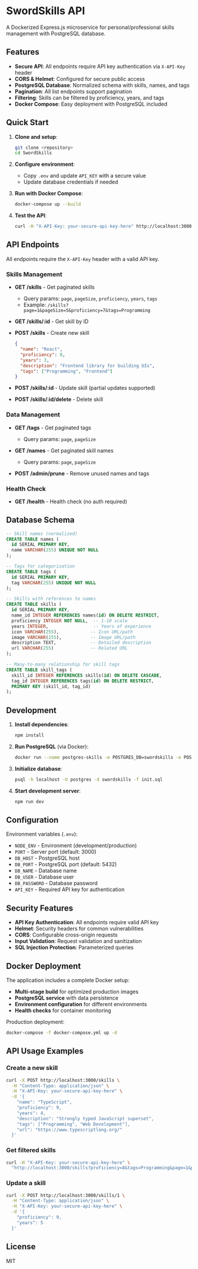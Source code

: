 # SwordSkills API

A Dockerized Express.js microservice for personal/professional skills management with PostgreSQL database.

## Features

- **Secure API**: All endpoints require API key authentication via `X-API-Key` header
- **CORS & Helmet**: Configured for secure public access
- **PostgreSQL Database**: Normalized schema with skills, names, and tags
- **Pagination**: All list endpoints support pagination
- **Filtering**: Skills can be filtered by proficiency, years, and tags
- **Docker Compose**: Easy deployment with PostgreSQL included

## Quick Start

1. **Clone and setup**:
   ```bash
   git clone <repository>
   cd SwordSkills
   ```

2. **Configure environment**:
   - Copy `.env` and update `API_KEY` with a secure value
   - Update database credentials if needed

3. **Run with Docker Compose**:
   ```bash
   docker-compose up --build
   ```

4. **Test the API**:
   ```bash
   curl -H "X-API-Key: your-secure-api-key-here" http://localhost:3000/skills
   ```

## API Endpoints

All endpoints require the `X-API-Key` header with a valid API key.

### Skills Management

- **GET /skills** - Get paginated skills
  - Query params: `page`, `pageSize`, `proficiency`, `years`, `tags`
  - Example: `/skills?page=1&pageSize=5&proficiency=7&tags=Programming`

- **GET /skills/:id** - Get skill by ID

- **POST /skills** - Create new skill
  ```json
  {
    "name": "React",
    "proficiency": 8,
    "years": 3,
    "description": "Frontend library for building UIs",
    "tags": ["Programming", "Frontend"]
  }
  ```

- **POST /skills/:id** - Update skill (partial updates supported)

- **POST /skills/:id/delete** - Delete skill

### Data Management

- **GET /tags** - Get paginated tags
  - Query params: `page`, `pageSize`

- **GET /names** - Get paginated skill names
  - Query params: `page`, `pageSize`

- **POST /admin/prune** - Remove unused names and tags

### Health Check

- **GET /health** - Health check (no auth required)

## Database Schema

```sql
-- Skill names (normalized)
CREATE TABLE names (
  id SERIAL PRIMARY KEY,
  name VARCHAR(255) UNIQUE NOT NULL
);

-- Tags for categorization
CREATE TABLE tags (
  id SERIAL PRIMARY KEY,
  tag VARCHAR(255) UNIQUE NOT NULL
);

-- Skills with references to names
CREATE TABLE skills (
  id SERIAL PRIMARY KEY,
  name_id INTEGER REFERENCES names(id) ON DELETE RESTRICT,
  proficiency INTEGER NOT NULL,  -- 1-10 scale
  years INTEGER,                 -- Years of experience
  icon VARCHAR(255),            -- Icon URL/path
  image VARCHAR(255),           -- Image URL/path
  description TEXT,             -- Detailed description
  url VARCHAR(255)              -- Related URL
);

-- Many-to-many relationship for skill tags
CREATE TABLE skill_tags (
  skill_id INTEGER REFERENCES skills(id) ON DELETE CASCADE,
  tag_id INTEGER REFERENCES tags(id) ON DELETE RESTRICT,
  PRIMARY KEY (skill_id, tag_id)
);
```

## Development

1. **Install dependencies**:
   ```bash
   npm install
   ```

2. **Run PostgreSQL** (via Docker):
   ```bash
   docker run --name postgres-skills -e POSTGRES_DB=swordskills -e POSTGRES_USER=postgres -e POSTGRES_PASSWORD=password -p 5432:5432 -d postgres:15
   ```

3. **Initialize database**:
   ```bash
   psql -h localhost -U postgres -d swordskills -f init.sql
   ```

4. **Start development server**:
   ```bash
   npm run dev
   ```

## Configuration

Environment variables (`.env`):

- `NODE_ENV` - Environment (development/production)
- `PORT` - Server port (default: 3000)
- `DB_HOST` - PostgreSQL host
- `DB_PORT` - PostgreSQL port (default: 5432)
- `DB_NAME` - Database name
- `DB_USER` - Database user
- `DB_PASSWORD` - Database password
- `API_KEY` - Required API key for authentication

## Security Features

- **API Key Authentication**: All endpoints require valid API key
- **Helmet**: Security headers for common vulnerabilities
- **CORS**: Configurable cross-origin requests
- **Input Validation**: Request validation and sanitization
- **SQL Injection Protection**: Parameterized queries

## Docker Deployment

The application includes a complete Docker setup:

- **Multi-stage build** for optimized production images
- **PostgreSQL service** with data persistence
- **Environment configuration** for different environments
- **Health checks** for container monitoring

Production deployment:
```bash
docker-compose -f docker-compose.yml up -d
```

## API Usage Examples

### Create a new skill
```bash
curl -X POST http://localhost:3000/skills \
  -H "Content-Type: application/json" \
  -H "X-API-Key: your-secure-api-key-here" \
  -d '{
    "name": "TypeScript",
    "proficiency": 9,
    "years": 4,
    "description": "Strongly typed JavaScript superset",
    "tags": ["Programming", "Web Development"],
    "url": "https://www.typescriptlang.org/"
  }'
```

### Get filtered skills
```bash
curl -H "X-API-Key: your-secure-api-key-here" \
  "http://localhost:3000/skills?proficiency=8&tags=Programming&page=1&pageSize=10"
```

### Update a skill
```bash
curl -X POST http://localhost:3000/skills/1 \
  -H "Content-Type: application/json" \
  -H "X-API-Key: your-secure-api-key-here" \
  -d '{
    "proficiency": 9,
    "years": 5
  }'
```

## License

MIT
